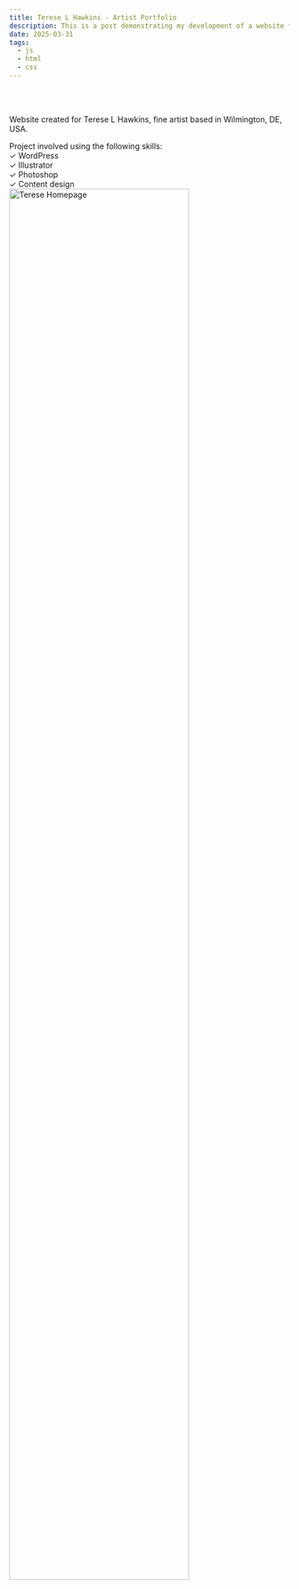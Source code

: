 ```yaml
---
title: Terese L Hawkins - Artist Portfolio
description: This is a post demonstrating my development of a website for Wilmington Delaware artist, Terese L. Hawkins.
date: 2025-03-31
tags: 
  - js
  - html
  - css
---
```

<br>
<br>
<p>Website created for Terese L Hawkins, fine artist based in Wilmington, DE, USA.</p>
<p>Project involved using the following skills:
<br>✓ WordPress
<br>✓ Illustrator
<br>✓ Photoshop
<br>✓ Content design
<br><img src="/img/terese-homepage-3-1536x816.png" class="img-responsive center-block" alt="Terese Homepage" style="width: 80%;">
</p>





